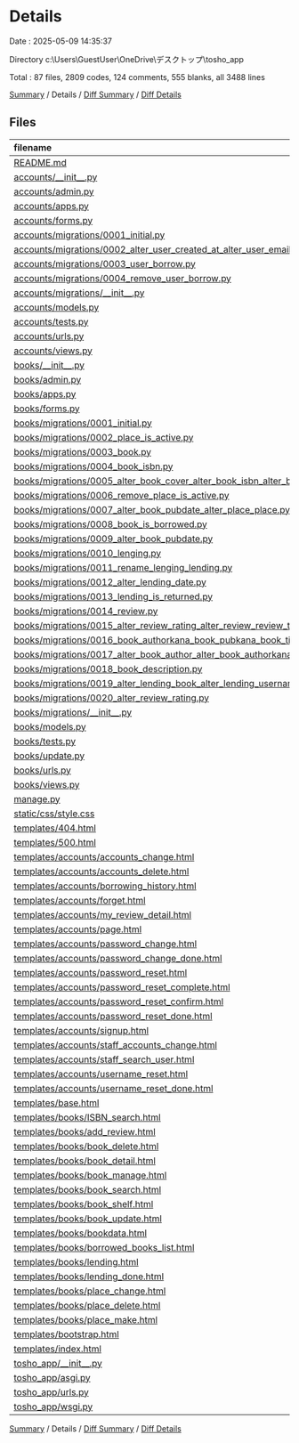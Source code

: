 # Details

Date : 2025-05-09 14:35:37

Directory c:\\Users\\GuestUser\\OneDrive\\デスクトップ\\tosho_app

Total : 87 files,  2809 codes, 124 comments, 555 blanks, all 3488 lines

[Summary](results.md) / Details / [Diff Summary](diff.md) / [Diff Details](diff-details.md)

## Files
| filename | language | code | comment | blank | total |
| :--- | :--- | ---: | ---: | ---: | ---: |
| [README.md](/README.md) | Markdown | 1 | 0 | 1 | 2 |
| [accounts/\_\_init\_\_.py](/accounts/__init__.py) | Python | 0 | 0 | 1 | 1 |
| [accounts/admin.py](/accounts/admin.py) | Python | 6 | 1 | 6 | 13 |
| [accounts/apps.py](/accounts/apps.py) | Python | 4 | 0 | 3 | 7 |
| [accounts/forms.py](/accounts/forms.py) | Python | 96 | 1 | 8 | 105 |
| [accounts/migrations/0001\_initial.py](/accounts/migrations/0001_initial.py) | Python | 30 | 1 | 7 | 38 |
| [accounts/migrations/0002\_alter\_user\_created\_at\_alter\_user\_email\_and\_more.py](/accounts/migrations/0002_alter_user_created_at_alter_user_email_and_more.py) | Python | 52 | 1 | 6 | 59 |
| [accounts/migrations/0003\_user\_borrow.py](/accounts/migrations/0003_user_borrow.py) | Python | 12 | 1 | 6 | 19 |
| [accounts/migrations/0004\_remove\_user\_borrow.py](/accounts/migrations/0004_remove_user_borrow.py) | Python | 11 | 1 | 6 | 18 |
| [accounts/migrations/\_\_init\_\_.py](/accounts/migrations/__init__.py) | Python | 0 | 0 | 1 | 1 |
| [accounts/models.py](/accounts/models.py) | Python | 69 | 0 | 12 | 81 |
| [accounts/tests.py](/accounts/tests.py) | Python | 1 | 1 | 2 | 4 |
| [accounts/urls.py](/accounts/urls.py) | Python | 23 | 0 | 2 | 25 |
| [accounts/views.py](/accounts/views.py) | Python | 169 | 21 | 43 | 233 |
| [books/\_\_init\_\_.py](/books/__init__.py) | Python | 0 | 0 | 1 | 1 |
| [books/admin.py](/books/admin.py) | Python | 6 | 1 | 0 | 7 |
| [books/apps.py](/books/apps.py) | Python | 7 | 0 | 3 | 10 |
| [books/forms.py](/books/forms.py) | Python | 99 | 6 | 15 | 120 |
| [books/migrations/0001\_initial.py](/books/migrations/0001_initial.py) | Python | 14 | 1 | 7 | 22 |
| [books/migrations/0002\_place\_is\_active.py](/books/migrations/0002_place_is_active.py) | Python | 12 | 1 | 6 | 19 |
| [books/migrations/0003\_book.py](/books/migrations/0003_book.py) | Python | 22 | 1 | 6 | 29 |
| [books/migrations/0004\_book\_isbn.py](/books/migrations/0004_book_isbn.py) | Python | 12 | 1 | 6 | 19 |
| [books/migrations/0005\_alter\_book\_cover\_alter\_book\_isbn\_alter\_book\_pubdate\_and\_more.py](/books/migrations/0005_alter_book_cover_alter_book_isbn_alter_book_pubdate_and_more.py) | Python | 37 | 1 | 6 | 44 |
| [books/migrations/0006\_remove\_place\_is\_active.py](/books/migrations/0006_remove_place_is_active.py) | Python | 11 | 1 | 6 | 18 |
| [books/migrations/0007\_alter\_book\_pubdate\_alter\_place\_place.py](/books/migrations/0007_alter_book_pubdate_alter_place_place.py) | Python | 17 | 1 | 6 | 24 |
| [books/migrations/0008\_book\_is\_borrowed.py](/books/migrations/0008_book_is_borrowed.py) | Python | 12 | 1 | 6 | 19 |
| [books/migrations/0009\_alter\_book\_pubdate.py](/books/migrations/0009_alter_book_pubdate.py) | Python | 12 | 1 | 6 | 19 |
| [books/migrations/0010\_lenging.py](/books/migrations/0010_lenging.py) | Python | 20 | 1 | 6 | 27 |
| [books/migrations/0011\_rename\_lenging\_lending.py](/books/migrations/0011_rename_lenging_lending.py) | Python | 13 | 1 | 6 | 20 |
| [books/migrations/0012\_alter\_lending\_date.py](/books/migrations/0012_alter_lending_date.py) | Python | 13 | 1 | 6 | 20 |
| [books/migrations/0013\_lending\_is\_returned.py](/books/migrations/0013_lending_is_returned.py) | Python | 12 | 1 | 6 | 19 |
| [books/migrations/0014\_review.py](/books/migrations/0014_review.py) | Python | 21 | 1 | 6 | 28 |
| [books/migrations/0015\_alter\_review\_rating\_alter\_review\_review\_text.py](/books/migrations/0015_alter_review_rating_alter_review_review_text.py) | Python | 17 | 1 | 6 | 24 |
| [books/migrations/0016\_book\_authorkana\_book\_pubkana\_book\_titlekana.py](/books/migrations/0016_book_authorkana_book_pubkana_book_titlekana.py) | Python | 22 | 1 | 6 | 29 |
| [books/migrations/0017\_alter\_book\_author\_alter\_book\_authorkana\_and\_more.py](/books/migrations/0017_alter_book_author_alter_book_authorkana_and_more.py) | Python | 57 | 1 | 6 | 64 |
| [books/migrations/0018\_book\_description.py](/books/migrations/0018_book_description.py) | Python | 12 | 1 | 6 | 19 |
| [books/migrations/0019\_alter\_lending\_book\_alter\_lending\_username.py](/books/migrations/0019_alter_lending_book_alter_lending_username.py) | Python | 20 | 1 | 6 | 27 |
| [books/migrations/0020\_alter\_review\_rating.py](/books/migrations/0020_alter_review_rating.py) | Python | 13 | 1 | 6 | 20 |
| [books/migrations/\_\_init\_\_.py](/books/migrations/__init__.py) | Python | 0 | 0 | 1 | 1 |
| [books/models.py](/books/models.py) | Python | 46 | 1 | 5 | 52 |
| [books/tests.py](/books/tests.py) | Python | 1 | 1 | 2 | 4 |
| [books/update.py](/books/update.py) | Python | 63 | 1 | 10 | 74 |
| [books/urls.py](/books/urls.py) | Python | 24 | 0 | 2 | 26 |
| [books/views.py](/books/views.py) | Python | 404 | 54 | 113 | 571 |
| [manage.py](/manage.py) | Python | 17 | 1 | 5 | 23 |
| [static/css/style.css](/static/css/style.css) | CSS | 0 | 0 | 1 | 1 |
| [templates/404.html](/templates/404.html) | HTML | 11 | 0 | 2 | 13 |
| [templates/500.html](/templates/500.html) | HTML | 10 | 0 | 2 | 12 |
| [templates/accounts/accounts\_change.html](/templates/accounts/accounts_change.html) | HTML | 16 | 0 | 5 | 21 |
| [templates/accounts/accounts\_delete.html](/templates/accounts/accounts_delete.html) | HTML | 15 | 0 | 4 | 19 |
| [templates/accounts/borrowing\_history.html](/templates/accounts/borrowing_history.html) | HTML | 37 | 0 | 2 | 39 |
| [templates/accounts/forget.html](/templates/accounts/forget.html) | HTML | 13 | 0 | 3 | 16 |
| [templates/accounts/my\_review\_detail.html](/templates/accounts/my_review_detail.html) | HTML | 31 | 0 | 4 | 35 |
| [templates/accounts/page.html](/templates/accounts/page.html) | HTML | 23 | 6 | 2 | 31 |
| [templates/accounts/password\_change.html](/templates/accounts/password_change.html) | HTML | 16 | 0 | 5 | 21 |
| [templates/accounts/password\_change\_done.html](/templates/accounts/password_change_done.html) | HTML | 9 | 0 | 2 | 11 |
| [templates/accounts/password\_reset.html](/templates/accounts/password_reset.html) | HTML | 20 | 0 | 3 | 23 |
| [templates/accounts/password\_reset\_complete.html](/templates/accounts/password_reset_complete.html) | HTML | 9 | 0 | 3 | 12 |
| [templates/accounts/password\_reset\_confirm.html](/templates/accounts/password_reset_confirm.html) | HTML | 14 | 0 | 3 | 17 |
| [templates/accounts/password\_reset\_done.html](/templates/accounts/password_reset_done.html) | HTML | 8 | 0 | 2 | 10 |
| [templates/accounts/signup.html](/templates/accounts/signup.html) | HTML | 16 | 0 | 5 | 21 |
| [templates/accounts/staff\_accounts\_change.html](/templates/accounts/staff_accounts_change.html) | HTML | 21 | 0 | 5 | 26 |
| [templates/accounts/staff\_search\_user.html](/templates/accounts/staff_search_user.html) | HTML | 42 | 0 | 4 | 46 |
| [templates/accounts/username\_reset.html](/templates/accounts/username_reset.html) | HTML | 20 | 0 | 3 | 23 |
| [templates/accounts/username\_reset\_done.html](/templates/accounts/username_reset_done.html) | HTML | 9 | 0 | 2 | 11 |
| [templates/base.html](/templates/base.html) | HTML | 14 | 0 | 5 | 19 |
| [templates/books/ISBN\_search.html](/templates/books/ISBN_search.html) | HTML | 26 | 2 | 5 | 33 |
| [templates/books/add\_review.html](/templates/books/add_review.html) | HTML | 93 | 3 | 14 | 110 |
| [templates/books/book\_delete.html](/templates/books/book_delete.html) | HTML | 20 | 0 | 4 | 24 |
| [templates/books/book\_detail.html](/templates/books/book_detail.html) | HTML | 105 | 0 | 5 | 110 |
| [templates/books/book\_manage.html](/templates/books/book_manage.html) | HTML | 62 | 0 | 8 | 70 |
| [templates/books/book\_search.html](/templates/books/book_search.html) | HTML | 63 | 0 | 5 | 68 |
| [templates/books/book\_shelf.html](/templates/books/book_shelf.html) | HTML | 36 | 0 | 6 | 42 |
| [templates/books/book\_update.html](/templates/books/book_update.html) | HTML | 21 | 0 | 5 | 26 |
| [templates/books/bookdata.html](/templates/books/bookdata.html) | HTML | 31 | 0 | 3 | 34 |
| [templates/books/borrowed\_books\_list.html](/templates/books/borrowed_books_list.html) | HTML | 97 | 0 | 3 | 100 |
| [templates/books/lending.html](/templates/books/lending.html) | HTML | 49 | 0 | 5 | 54 |
| [templates/books/lending\_done.html](/templates/books/lending_done.html) | HTML | 17 | 0 | 3 | 20 |
| [templates/books/place\_change.html](/templates/books/place_change.html) | HTML | 20 | 0 | 4 | 24 |
| [templates/books/place\_delete.html](/templates/books/place_delete.html) | HTML | 38 | 0 | 4 | 42 |
| [templates/books/place\_make.html](/templates/books/place_make.html) | HTML | 20 | 0 | 5 | 25 |
| [templates/bootstrap.html](/templates/bootstrap.html) | HTML | 2 | 0 | 1 | 3 |
| [templates/index.html](/templates/index.html) | HTML | 203 | 0 | 7 | 210 |
| [tosho\_app/\_\_init\_\_.py](/tosho_app/__init__.py) | Python | 0 | 0 | 1 | 1 |
| [tosho\_app/asgi.py](/tosho_app/asgi.py) | Python | 10 | 0 | 7 | 17 |
| [tosho\_app/urls.py](/tosho_app/urls.py) | Python | 22 | 0 | 4 | 26 |
| [tosho\_app/wsgi.py](/tosho_app/wsgi.py) | Python | 10 | 0 | 7 | 17 |

[Summary](results.md) / Details / [Diff Summary](diff.md) / [Diff Details](diff-details.md)